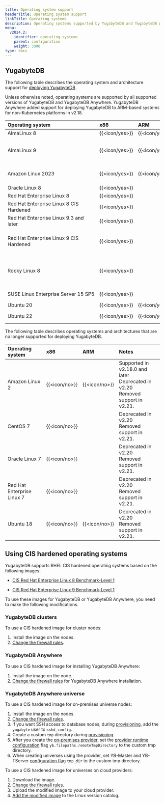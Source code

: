 ```yaml
---
title: Operating system support
headerTitle: Operating system support
linkTitle: Operating systems
description: Operating systems supported by YugabyteDB and YugabyteDB Anywhere.
menu:
  v2024.2:
    identifier: operating-systems
    parent: configuration
    weight: 3000
type: docs
---
```


## YugabyteDB

The following table describes the operating system and architecture support for [deploying YugabyteDB](../../../deploy/manual-deployment/).

Unless otherwise noted, operating systems are supported by all supported versions of YugabyteDB and YugabyteDB Anywhere. YugabyteDB Anywhere added support for deploying YugabyteDB to ARM-based systems for non-Kubernetes platforms in v2.18.

| Operating system | x86            | ARM            | Notes |
| :--------------- | :------------- | :------------- | :---- |
| AlmaLinux 8      | {{<icon/yes>}} | {{<icon/yes>}} |       |
| AlmaLinux 9      | {{<icon/yes>}} | {{<icon/yes>}} | Default for YugabyteDB Anywhere-deployed nodes |
| Amazon Linux 2023 | {{<icon/yes>}} | {{<icon/yes>}} | Supported in v2024.2.3 and later |
| Oracle Linux 8   | {{<icon/yes>}} |                | |
| Red Hat Enterprise Linux 8 | {{<icon/yes>}} |      | |
| Red Hat Enterprise Linux 8 CIS Hardened | {{<icon/yes>}} |      | |
| Red Hat Enterprise Linux&nbsp;9.3 and later | {{<icon/yes>}} |  | |
| Red Hat Enterprise Linux&nbsp;9 CIS Hardened | {{<icon/yes>}} |  | Supported in v2.20.3 and later.  {{<tags/feature/ea idea="1716">}} |
| Rocky Linux 8    | {{<icon/yes>}} |                | Supported in v2.20.8, v2024.1.4, and v2024.2 and later. |
| SUSE&nbsp;Linux&nbsp;Enterprise&nbsp;Server&nbsp;15&nbsp;SP5 | {{<icon/yes>}} |     | {{<tags/feature/ea idea="886">}} |
| Ubuntu 20        | {{<icon/yes>}} | {{<icon/yes>}} |       |
| Ubuntu 22        | {{<icon/yes>}} | {{<icon/yes>}} | Supported in v2.18.5, v2.20.1 |

The following table describes operating systems and architectures that are no longer supported for deploying YugabyteDB.

| Operating system | x86            | ARM            | Notes |
| :--------------- | :------------- | :------------- | :---- |
| Amazon Linux 2   | {{<icon/no>}}  | {{<icon/no>}}  | Supported in v2.18.0 and later<br>Deprecated in v2.20<br> Removed support in v2.21. |
| CentOS 7         | {{<icon/no>}}  |                | Deprecated in v2.20<br> Removed support in v2.21. |
| Oracle Linux 7   | {{<icon/no>}}  |                | Deprecated in v2.20<br> Removed support in v2.21. |
| Red Hat Enterprise Linux 7 | {{<icon/no>}} |       | Deprecated in v2.20<br> Removed support in v2.21. |
| Ubuntu 18        | {{<icon/no>}}  | {{<icon/no>}}  | Deprecated in v2.20<br> Removed support in v2.21. |

## Using CIS hardened operating systems

YugabyteDB supports RHEL CIS hardened operating systems based on the following images:

- [CIS Red Hat Enterprise Linux 8 Benchmark-Level 1](https://aws.amazon.com/marketplace/pp/prodview-kg7ijztdpvfaw?sr=0-7&?ref=_ptnr_cis_website)

- [CIS Red Hat Enterprise Linux 9 Benchmark-Level 1](https://aws.amazon.com/marketplace/server/procurement?productId=fa2dc596-6685-4c0b-b258-3c415342c908)

To use these images for YugabyteDB or YugabyteDB Anywhere, you need to make the following modifications.

### YugabyteDB clusters

To use a CIS hardened image for cluster nodes:

1. Install the image on the nodes.
1. [Change the firewall rules](../default-ports/#firewall-changes-for-cis-hardened-images).

### YugabyteDB Anywhere

To use a CIS hardened image for installing YugabyteDB Anywhere:

1. Install the image on the node.
1. [Change the firewall rules](../../../yugabyte-platform/prepare/networking/#firewall-changes-for-cis-hardened-images) for YugabyteDB Anywhere installation.

### YugabyteDB Anywhere universe

To use a CIS hardened image for on-premises universe nodes:

1. Install the image on the nodes.
1. [Change the firewall rules](../default-ports/#firewall-changes-for-cis-hardened-images).
1. If you want SSH access to database nodes, during [provisioning](../../../yugabyte-platform/prepare/server-nodes-software/software-on-prem-manual/#pre-provision-nodes-manually), add the `yugabyte` user to `sshd_config`.
1. Create a custom `tmp` directory during [provisioning](../../../yugabyte-platform/prepare/server-nodes-software/software-on-prem-manual/#custom-tmp-directory-for-cis-hardened-rhel-8-or-9).
1. After you create the [on-premises provider](../../../yugabyte-platform/configure-yugabyte-platform/on-premises-provider/), set the [provider runtime configuration](../../../yugabyte-platform/administer-yugabyte-platform/manage-runtime-config/) flag `yb.filepaths.remoteTmpDirectory` to the custom tmp directory.
1. When creating universes using the provider, set YB-Master and YB-TServer [configuration flag](../../../yugabyte-platform/manage-deployments/edit-config-flags/) `tmp_dir` to the custom tmp directory.

To use a CIS hardened image for universes on cloud providers:

1. Download the image.
1. [Change the firewall rules](../default-ports/#firewall-changes-for-cis-hardened-images).
1. Upload the modified image to your cloud provider.
1. [Add the modified image](../../../yugabyte-platform/configure-yugabyte-platform/aws/) to the Linux version catalog.
